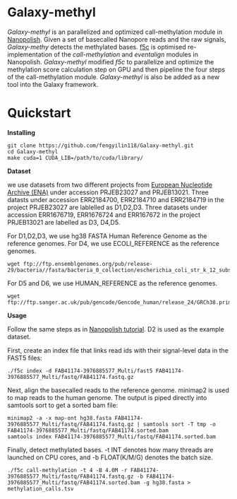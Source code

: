 # Galaxy-methyl
*Galaxy-methyl* is an parallelized and optimized call-methylation module in [Nanopolish](https://github.com/jts/nanopolish). Given a set of basecalled Nanopore reads and the raw signals, *Galaxy-methy* detects the methylated bases. [f5c](https://github.com/hasindu2008/f5c) is optimised re-implementation of the  *call-methylation* and *eventalign* modules in Nanopolish. *Galaxy-methyl* modified *f5c* to parallelize and optimize the methylation score calculation step on GPU and then pipeline the four steps of the call-methylation module. *Galaxy-methyl* is also be added as a new tool into the Galaxy framework.

# Quickstart 

**Installing**
```
git clone https://github.com/fengyilin118/Galaxy-methyl.git
cd Galaxy-methyl
make cuda=1 CUDA_LIB=/path/to/cuda/library/
```

**Dataset**

we use datasets from two different projects from [European Nucleotide Archive (ENA)](https://www.ebi.ac.uk/ena/browser/home) under accession PRJEB23027 and PRJEB13021. Three datasts under accession ERR2184700, ERR2184710 and ERR2184719 in the project PRJEB23027 are lablelled as D1,D2,D3. Three datasets under accession ERR1676719, ERR1676724 and ERR167672 in the project PRJEB13021 are labelled as D3, D4,D5. 

For D1,D2,D3, we use hg38 FASTA Human Reference Genome as the reference genomes.
For D4, we use ECOLI_REFERENCE as the reference genomes.
```
wget ftp://ftp.ensemblgenomes.org/pub/release-29/bacteria//fasta/bacteria_0_collection/escherichia_coli_str_k_12_substr_mg1655/dna/Escherichia_coli_str_k_12_substr_mg1655.GCA_000005845.2.29.dna.genome.fa.gz
```
For D5 and D6, we use HUMAN_REFERENCE as the reference genomes.
```
wget ftp://ftp.sanger.ac.uk/pub/gencode/Gencode_human/release_24/GRCh38.primary_assembly.genome.fa.gz
```

**Usage**

Follow the same steps as in [Nanopolish tutorial](https://nanopolish.readthedocs.io/en/latest/quickstart_call_methylation.html). D2 is used as the example dataset.

First, create an index file that links read ids with their signal-level data in the FAST5 files:

```
./f5c index -d FAB41174-3976885577_Multi/fast5 FAB41174-3976885577_Multi/fastq/FAB41174.fastq.gz
```
Next, align the basecalled reads to the reference genome.  minimap2 is used to map reads to the human genome. The output is piped directly into samtools sort to get a sorted bam file:

```
minimap2 -a -x map-ont hg38.fasta FAB41174-3976885577_Multi/fastq/FAB41174.fastq.gz | samtools sort -T tmp -o FAB41174-3976885577_Multi/fastq/FAB41174.sorted.bam
samtools index FAB41174-3976885577_Multi/fastq/FAB41174.sorted.bam
```
Finally, detect methylated bases. -t INT denotes how many threads are launched on CPU cores, and -b FLOAT(K/M/G) denotes the batch size.

```
./f5c call-methylation -t 4 -B 4.0M -r FAB41174-3976885577_Multi/fastq/FAB41174.fastq.gz -b FAB41174-3976885577_Multi/fastq/FAB41174.sorted.bam -g hg38.fasta > methylation_calls.tsv

```

